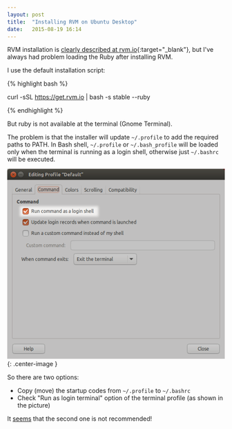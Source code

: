 ```yaml
---
layout: post
title:  "Installing RVM on Ubuntu Desktop"
date:   2015-08-19 16:14
---
```


RVM installation is [clearly described at rvm.io](https://rvm.io/rvm/install){:target="_blank"}, but I've always had problem loading the Ruby after installing RVM.

<!--more-->

I use the default installation script:

{% highlight bash %}

curl -sSL https://get.rvm.io | bash -s stable --ruby

{% endhighlight %}

But ruby is not available at the terminal (Gnome Terminal).

The problem is that the installer will update `~/.profile` to add the required paths to PATH. In Bash shell, `~/.profile` or `~/.bash_profile` will be loaded only when the terminal is running as a login shell, otherwise just `~/.bashrc` will be executed.

![Gnome Terminal Preferences](/assets/images/run_as_login_terminal_screenshot.png){: .center-image }

So there are two options:

* Copy (move) the startup codes from `~/.profile` to `~/.bashrc`
* Check "Run as login terminal" option of the terminal profile (as shown in the picture)

It [seems](http://askubuntu.com/a/337477/190988) that the second one is not recommended!
